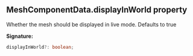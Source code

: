 
## MeshComponentData.displayInWorld property

Whether the mesh should be displayed in live mode. Defaults to true

**Signature:**

```typescript
displayInWorld?: boolean;
```
